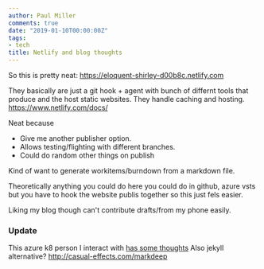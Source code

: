 ```yaml
---
author: Paul Miller
comments: true
date: "2019-01-10T00:00:00Z"
tags:
- tech
title: Netlify and blog thoughts
---
```

So this is pretty neat: https://eloquent-shirley-d00b8c.netlify.com

They basically are just a git hook + agent with  bunch of differnt tools that produce and the host static websites. 
They handle caching and hosting. https://www.netlify.com/docs/

Neat because
* Give me another publisher option. 
* Allows testing/flighting with different branches.
* Could do random other things on publish 

Kind of want to generate workitems/burndown from a markdown file. 

Theoretically anything you could do here you could do in github, azure vsts but you have to hook the website publis together so this just fels easier.

Liking my blog though can't contribute drafts/from my phone easily. 
###  Update
This azure k8 person I interact with [has some thoughts](https://blog.bacongobbler.com/post/2018-03-09-blogging-for-pennies-on-azure/index.html) 
Also jekyll alternative? 
http://casual-effects.com/markdeep

